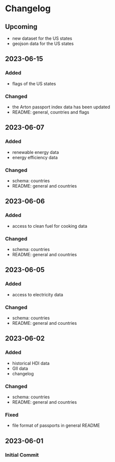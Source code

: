# Changelog

## Upcoming

- new dataset for the US states
- geojson data for the US states

## 2023-06-15

### Added

- flags of the US states

### Changed

- the Arton passport index data has been updated
- README: general, countries and flags

## 2023-06-07

### Added

- renewable energy data
- energy efficiency data

### Changed

- schema: countries
- README: general and countries

## 2023-06-06

### Added

- access to clean fuel for cooking data

### Changed

- schema: countries
- README: general and countries

## 2023-06-05

### Added

- access to electricity data

### Changed

- schema: countries
- README: general and countries

## 2023-06-02

### Added

- historical HDI data
- GII data
- changelog

### Changed

- schema: countries
- README: general and countries

### Fixed

- file format of passports in general README

## 2023-06-01

### Initial Commit